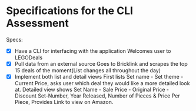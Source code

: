 # Specifications for the CLI Assessment

Specs:
- [x] Have a CLI for interfacing with the application
      Welcomes user to LEGODeals
- [x] Pull data from an external source
      Goes to Bricklink and scrapes the top 15 deals of the moment(List changes all throughout the day)
- [x] Implement both list and detail views
      First lists Set name - Set theme - Current Price, asks user which deal they would like a more detailed look at.
      Detailed view shows Set Name - Sale Price - Original Price - Discount
      Set-Number, Year Released, Number of Pieces & Price Per Piece,
      Provides Link to view on Amazon.
